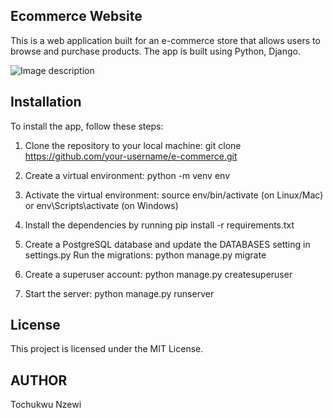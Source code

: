 ## Ecommerce Website

This is a web application built for an e-commerce store that allows users to browse and purchase products. The app is built using Python, Django.

![Image description](https://dev-to-uploads.s3.amazonaws.com/uploads/articles/tqrhwwvz2448arkv2afd.png)

## Installation

To install the app, follow these steps:

1. Clone the repository to your local machine: git clone https://github.com/your-username/e-commerce.git

2. Create a virtual environment: python -m venv env

3. Activate the virtual environment: source env/bin/activate (on Linux/Mac) or env\Scripts\activate (on Windows)

4. Install the dependencies by running pip install -r requirements.txt

5. Create a PostgreSQL database and update the DATABASES setting in settings.py
Run the migrations: python manage.py migrate

6. Create a superuser account: python manage.py createsuperuser

7. Start the server: python manage.py runserver

## License

This project is licensed under the MIT License.

## AUTHOR

Tochukwu Nzewi